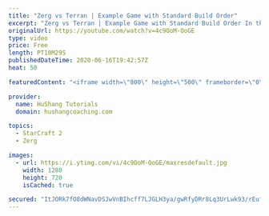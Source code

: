 ```yaml
---
title: "Zerg vs Terran | Example Game with Standard Build Order"
excerpt: "Zerg vs Terran | Example Game with Standard Build Order In this guide we learn how to defend early Terran attacks.  Coaching -------------------------------------------------------------------------- Interested in Starcraft lessons? Check out my website! I would love to help you improve and reach your"
originalUrl: https://youtube.com/watch?v=4c9OoM-OoGE
type: video
price: Free
length: PT10M29S
publishedDateTime: 2020-06-16T19:42:57Z
heat: 50

featuredContent: "<iframe width=\"800\" height=\"500\" frameborder=\"0\" src=\"https://www.youtube.com/embed/4c9OoM-OoGE\" allow=\"accelerometer; autoplay; encrypted-media; gyroscope; picture-in-picture\" allowfullscreen></iframe>"

provider:
  name: HuShang Tutorials
  domain: hushangcoaching.com

topics:
  - StarCraft 2
  - Zerg

images:
  - url: https://i.ytimg.com/vi/4c9OoM-OoGE/maxresdefault.jpg
    width: 1280
    height: 720
    isCached: true

secured: "ItJORk7fO8dWNavDSJwVnBIhcff7LJGLH3ya/gwRfyDRr8Lq3UrLwk93/rEufn6X9vZti/28u1gN2EjPJQsxuUorFQv5Mx+r5aXfHItfVl/TDejcsDyZNeXvCa2tFzDGpChAiQki6wGVxstXGsV5tBgayvyjuqWTyaeCYg0ucd5HVp7ZcaG9+4aw9na6ncX3Vzrb8wEQNJYkHnM+8bng85KBBL18qtmrfv3etE1yfIbtWhk1cJUCSB0FWkRYH52ztLuKKqRT+UtBGQq9dk1LVq6Bab2eXpTEkyHs49XVUDNCvtR7vxNNr/CotXQFcHjEoB8KG43vkDgT1vIofssp2CXdiXYj8KFUehPmMQIJUtE9E8UBEnYEGRHxYELP5AqmQUw1E2FLtKM4WiB8Q/CcI5Lmds8nLz223d+xPG/RMLY=;BcdykImNEbjAVL7cIv5eag=="
---
```


